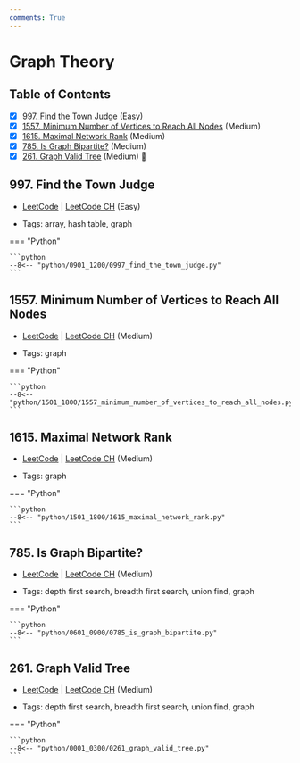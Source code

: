 ```yaml
---
comments: True
---
```


# Graph Theory

## Table of Contents

- [x] [997. Find the Town Judge](https://leetcode.cn/problems/find-the-town-judge/) (Easy)
- [x] [1557. Minimum Number of Vertices to Reach All Nodes](https://leetcode.cn/problems/minimum-number-of-vertices-to-reach-all-nodes/) (Medium)
- [x] [1615. Maximal Network Rank](https://leetcode.cn/problems/maximal-network-rank/) (Medium)
- [x] [785. Is Graph Bipartite?](https://leetcode.cn/problems/is-graph-bipartite/) (Medium)
- [x] [261. Graph Valid Tree](https://leetcode.cn/problems/graph-valid-tree/) (Medium) 👑

## 997. Find the Town Judge

-   [LeetCode](https://leetcode.com/problems/find-the-town-judge/) | [LeetCode CH](https://leetcode.cn/problems/find-the-town-judge/) (Easy)

-   Tags: array, hash table, graph

=== "Python"

    ```python
    --8<-- "python/0901_1200/0997_find_the_town_judge.py"
    ```



## 1557. Minimum Number of Vertices to Reach All Nodes

-   [LeetCode](https://leetcode.com/problems/minimum-number-of-vertices-to-reach-all-nodes/) | [LeetCode CH](https://leetcode.cn/problems/minimum-number-of-vertices-to-reach-all-nodes/) (Medium)

-   Tags: graph

=== "Python"

    ```python
    --8<-- "python/1501_1800/1557_minimum_number_of_vertices_to_reach_all_nodes.py"
    ```



## 1615. Maximal Network Rank

-   [LeetCode](https://leetcode.com/problems/maximal-network-rank/) | [LeetCode CH](https://leetcode.cn/problems/maximal-network-rank/) (Medium)

-   Tags: graph

=== "Python"

    ```python
    --8<-- "python/1501_1800/1615_maximal_network_rank.py"
    ```



## 785. Is Graph Bipartite?

-   [LeetCode](https://leetcode.com/problems/is-graph-bipartite/) | [LeetCode CH](https://leetcode.cn/problems/is-graph-bipartite/) (Medium)

-   Tags: depth first search, breadth first search, union find, graph

=== "Python"

    ```python
    --8<-- "python/0601_0900/0785_is_graph_bipartite.py"
    ```



## 261. Graph Valid Tree

-   [LeetCode](https://leetcode.com/problems/graph-valid-tree/) | [LeetCode CH](https://leetcode.cn/problems/graph-valid-tree/) (Medium)

-   Tags: depth first search, breadth first search, union find, graph

=== "Python"

    ```python
    --8<-- "python/0001_0300/0261_graph_valid_tree.py"
    ```
